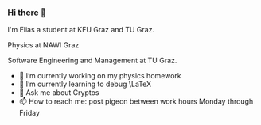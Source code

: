 ### Hi there 👋
I'm Elias a student at KFU Graz and TU Graz.

Physics at NAWI Graz

Software Engineering and Management at TU Graz.

- 🔭 I’m currently working on my physics homework
- 🌱 I’m currently learning to debug \LaTeX
- 💬 Ask me about Cryptos
- 📫 How to reach me: post pigeon between work hours Monday through Friday

